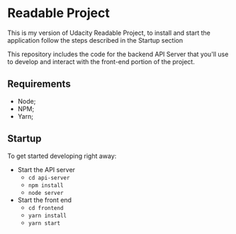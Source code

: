 # Readable Project

This is my version of Udacity Readable Project, to install and start the application follow the steps described in the Startup section

This repository includes the code for the backend API Server that you'll use to develop and interact with the front-end portion of the project.

## Requirements

* Node;
* NPM;
* Yarn;

## Startup

To get started developing right away:

* Start the API server
  * `cd api-server`
  * `npm install`
  * `node server`
* Start the front end
  * `cd frontend`
  * `yarn install`
  * `yarn start`
